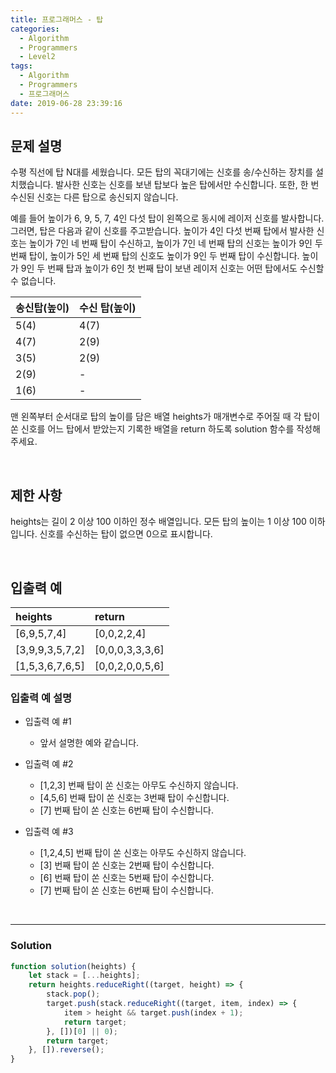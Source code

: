 ```yaml
---
title: 프로그래머스 - 탑
categories:
  - Algorithm
  - Programmers
  - Level2
tags:
  - Algorithm
  - Programmers
  - 프로그래머스
date: 2019-06-28 23:39:16
---
```



## 문제 설명
수평 직선에 탑 N대를 세웠습니다. 모든 탑의 꼭대기에는 신호를 송/수신하는 장치를 설치했습니다. 발사한 신호는 신호를 보낸 탑보다 높은 탑에서만 수신합니다. 또한, 한 번 수신된 신호는 다른 탑으로 송신되지 않습니다.

<!-- more -->
예를 들어 높이가 6, 9, 5, 7, 4인 다섯 탑이 왼쪽으로 동시에 레이저 신호를 발사합니다. 
그러면, 탑은 다음과 같이 신호를 주고받습니다. 
높이가 4인 다섯 번째 탑에서 발사한 신호는 높이가 7인 네 번째 탑이 수신하고, 높이가 7인 네 번째 탑의 신호는 높이가 9인 두 번째 탑이, 높이가 5인 세 번째 탑의 신호도 높이가 9인 두 번째 탑이 수신합니다. 높이가 9인 두 번째 탑과 높이가 6인 첫 번째 탑이 보낸 레이저 신호는 어떤 탑에서도 수신할 수 없습니다.

| 송신탑(높이) | 수신 탑(높이) |
| :--- | :--- |
| 5(4) | 4(7) |
| 4(7) | 2(9) |
| 3(5) | 2(9) |
| 2(9) | - |
| 1(6) | - |

맨 왼쪽부터 순서대로 탑의 높이를 담은 배열 heights가 매개변수로 주어질 때 각 탑이 쏜 신호를 어느 탑에서 받았는지 기록한 배열을 return 하도록 solution 함수를 작성해주세요.

<br/>

## 제한 사항
heights는 길이 2 이상 100 이하인 정수 배열입니다.
모든 탑의 높이는 1 이상 100 이하입니다.
신호를 수신하는 탑이 없으면 0으로 표시합니다.

<br/>

## 입출력 예

| heights | return |
| :--- | :--- |
| [6,9,5,7,4] | [0,0,2,2,4] |
| [3,9,9,3,5,7,2] | [0,0,0,3,3,3,6] |
| [1,5,3,6,7,6,5] | [0,0,2,0,0,5,6] |

### 입출력 예 설명
- 입출력 예 #1
	- 앞서 설명한 예와 같습니다.

- 입출력 예 #2

	- [1,2,3] 번째 탑이 쏜 신호는 아무도 수신하지 않습니다.
	- [4,5,6] 번째 탑이 쏜 신호는 3번째 탑이 수신합니다.
	- [7] 번째 탑이 쏜 신호는 6번째 탑이 수신합니다.

- 입출력 예 #3

	- [1,2,4,5] 번째 탑이 쏜 신호는 아무도 수신하지 않습니다.
	- [3] 번째 탑이 쏜 신호는 2번째 탑이 수신합니다.
	- [6] 번째 탑이 쏜 신호는 5번째 탑이 수신합니다.
	- [7] 번째 탑이 쏜 신호는 6번째 탑이 수신합니다.

<br/>

---

### Solution
```javascript
function solution(heights) {
    let stack = [...heights];
    return heights.reduceRight((target, height) => {
        stack.pop();
        target.push(stack.reduceRight((target, item, index) => {
            item > height && target.push(index + 1); 
            return target;
        }, [])[0] || 0);
        return target;
    }, []).reverse();
}
```